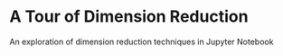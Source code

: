 # A Tour of Dimension Reduction
An exploration of dimension reduction techniques in Jupyter Notebook
